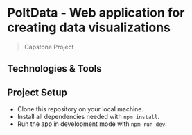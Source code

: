 # PoltData - Web application for creating data visualizations
> Capstone Project

## Technologies & Tools



## Project Setup

- Clone this repository on your local machine.
- Install all dependencies needed with `npm install`.
- Run the app in development mode with `npm run dev`.

